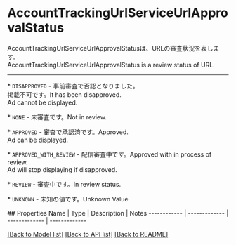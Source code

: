 # AccountTrackingUrlServiceUrlApprovalStatus

<div lang=\"ja\">AccountTrackingUrlServiceUrlApprovalStatusは、URLの審査状況を表します。</div> <div lang=\"en\">AccountTrackingUrlServiceUrlApprovalStatus is a review status of URL.</div> <hr> <p>* <code>DISAPPROVED</code> - <span lang=\"ja\">事前審査で否認となりました。<br>掲載不可です。</span><span lang=\"en\">It has been disapproved.<br>Ad cannot be displayed.</span></p> <p>* <code>NONE</code> - <span lang=\"ja\">未審査です。</span><span lang=\"en\">Not in review.</span></p> <p>* <code>APPROVED</code> - <span lang=\"ja\">審査で承認済です。</span><span lang=\"en\">Approved.<br>Ad can be displayed.</span></p> <p>* <code>APPROVED_WITH_REVIEW</code> - <span lang=\"ja\">配信審査中です。</span><span lang=\"en\">Approved with in process of review.<br>Ad will stop displaying if disapproved.</span></p> <p>* <code>REVIEW</code> - <span lang=\"ja\">審査中です。</span><span lang=\"en\">In review status.</span></p> <p>* <code>UNKNOWN</code> - <span lang=\"ja\">未知の値です。</span><span lang=\"en\">Unknown Value</span></p> 
## Properties
Name | Type | Description | Notes
------------ | ------------- | ------------- | -------------

[[Back to Model list]](../README.md#documentation-for-models) [[Back to API list]](../README.md#documentation-for-api-endpoints) [[Back to README]](../README.md)



